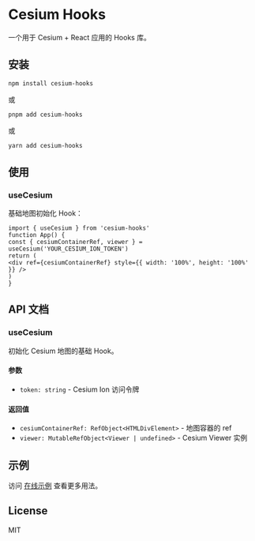 # Cesium Hooks

一个用于 Cesium + React 应用的 Hooks 库。

## 安装

```bash
npm install cesium-hooks
```
或
```bash
pnpm add cesium-hooks
```
或
```bash
yarn add cesium-hooks
```



## 使用

### useCesium

基础地图初始化 Hook：


```tsx
import { useCesium } from 'cesium-hooks'
function App() {
const { cesiumContainerRef, viewer } = useCesium('YOUR_CESIUM_ION_TOKEN')
return (
<div ref={cesiumContainerRef} style={{ width: '100%', height: '100%' }} />
)
}
```


## API 文档

### useCesium

初始化 Cesium 地图的基础 Hook。

#### 参数

- `token: string` - Cesium Ion 访问令牌

#### 返回值

- `cesiumContainerRef: RefObject<HTMLDivElement>` - 地图容器的 ref
- `viewer: MutableRefObject<Viewer | undefined>` - Cesium Viewer 实例

## 示例

访问 [在线示例](https://ajn404.github.io/cesium/) 查看更多用法。

## License

MIT
